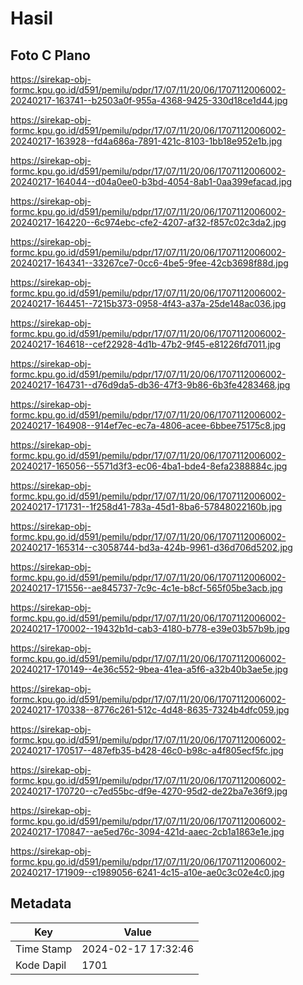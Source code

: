 # Hasil

## Foto C Plano

https://sirekap-obj-formc.kpu.go.id/d591/pemilu/pdpr/17/07/11/20/06/1707112006002-20240217-163741--b2503a0f-955a-4368-9425-330d18ce1d44.jpg

https://sirekap-obj-formc.kpu.go.id/d591/pemilu/pdpr/17/07/11/20/06/1707112006002-20240217-163928--fd4a686a-7891-421c-8103-1bb18e952e1b.jpg

https://sirekap-obj-formc.kpu.go.id/d591/pemilu/pdpr/17/07/11/20/06/1707112006002-20240217-164044--d04a0ee0-b3bd-4054-8ab1-0aa399efacad.jpg

https://sirekap-obj-formc.kpu.go.id/d591/pemilu/pdpr/17/07/11/20/06/1707112006002-20240217-164220--6c974ebc-cfe2-4207-af32-f857c02c3da2.jpg

https://sirekap-obj-formc.kpu.go.id/d591/pemilu/pdpr/17/07/11/20/06/1707112006002-20240217-164341--33267ce7-0cc6-4be5-9fee-42cb3698f88d.jpg

https://sirekap-obj-formc.kpu.go.id/d591/pemilu/pdpr/17/07/11/20/06/1707112006002-20240217-164451--7215b373-0958-4f43-a37a-25de148ac036.jpg

https://sirekap-obj-formc.kpu.go.id/d591/pemilu/pdpr/17/07/11/20/06/1707112006002-20240217-164618--cef22928-4d1b-47b2-9f45-e81226fd7011.jpg

https://sirekap-obj-formc.kpu.go.id/d591/pemilu/pdpr/17/07/11/20/06/1707112006002-20240217-164731--d76d9da5-db36-47f3-9b86-6b3fe4283468.jpg

https://sirekap-obj-formc.kpu.go.id/d591/pemilu/pdpr/17/07/11/20/06/1707112006002-20240217-164908--914ef7ec-ec7a-4806-acee-6bbee75175c8.jpg

https://sirekap-obj-formc.kpu.go.id/d591/pemilu/pdpr/17/07/11/20/06/1707112006002-20240217-165056--5571d3f3-ec06-4ba1-bde4-8efa2388884c.jpg

https://sirekap-obj-formc.kpu.go.id/d591/pemilu/pdpr/17/07/11/20/06/1707112006002-20240217-171731--1f258d41-783a-45d1-8ba6-57848022160b.jpg

https://sirekap-obj-formc.kpu.go.id/d591/pemilu/pdpr/17/07/11/20/06/1707112006002-20240217-165314--c3058744-bd3a-424b-9961-d36d706d5202.jpg

https://sirekap-obj-formc.kpu.go.id/d591/pemilu/pdpr/17/07/11/20/06/1707112006002-20240217-171556--ae845737-7c9c-4c1e-b8cf-565f05be3acb.jpg

https://sirekap-obj-formc.kpu.go.id/d591/pemilu/pdpr/17/07/11/20/06/1707112006002-20240217-170002--19432b1d-cab3-4180-b778-e39e03b57b9b.jpg

https://sirekap-obj-formc.kpu.go.id/d591/pemilu/pdpr/17/07/11/20/06/1707112006002-20240217-170149--4e36c552-9bea-41ea-a5f6-a32b40b3ae5e.jpg

https://sirekap-obj-formc.kpu.go.id/d591/pemilu/pdpr/17/07/11/20/06/1707112006002-20240217-170338--8776c261-512c-4d48-8635-7324b4dfc059.jpg

https://sirekap-obj-formc.kpu.go.id/d591/pemilu/pdpr/17/07/11/20/06/1707112006002-20240217-170517--487efb35-b428-46c0-b98c-a4f805ecf5fc.jpg

https://sirekap-obj-formc.kpu.go.id/d591/pemilu/pdpr/17/07/11/20/06/1707112006002-20240217-170720--c7ed55bc-df9e-4270-95d2-de22ba7e36f9.jpg

https://sirekap-obj-formc.kpu.go.id/d591/pemilu/pdpr/17/07/11/20/06/1707112006002-20240217-170847--ae5ed76c-3094-421d-aaec-2cb1a1863e1e.jpg

https://sirekap-obj-formc.kpu.go.id/d591/pemilu/pdpr/17/07/11/20/06/1707112006002-20240217-171909--c1989056-6241-4c15-a10e-ae0c3c02e4c0.jpg


## Metadata

| Key        | Value               |
| ---------- | ------------------- |
| Time Stamp | 2024-02-17 17:32:46 |
| Kode Dapil | 1701                |



